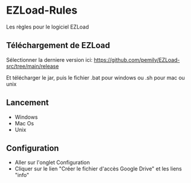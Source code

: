 # EZLoad-Rules
Les règles pour le logiciel EZLoad

## Téléchargement de EZLoad
Sélectionner la derniere version ici:
 https://github.com/pemily/EZLoad-src/tree/main/release

Et télécharger le jar, puis le fichier .bat pour windows ou .sh pour mac ou unix
 

## Lancement
* Windows
* Mac Os
* Unix

## Configuration
* Aller sur l'onglet Configuration 
* Cliquer sur le lien "Créer le fichier d'accès Google Drive" et les liens "info"

